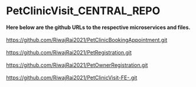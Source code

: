 # PetClinicVisit_CENTRAL_REPO

<B>Here below are the github URLs to the respective microservices and files.</B> <br><br>
https://github.com/RiwajRai2021/PetClinicBookingAppointment.git <br><br>
https://github.com/RiwajRai2021/PetRegistration.git <br><br>
https://github.com/RiwajRai2021/PetOwnerRegistration.git <br><br>
https://github.com/RiwajRai2021/PetClinicVisit-FE-.git <br><br> 




